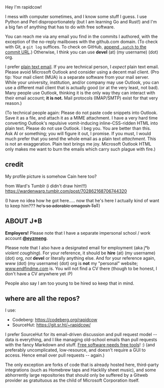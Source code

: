 Hey I'm rapidcow!

I mess with computer sometimes, and I know some stuff I guess.
I use Python and Perl disproportionately (but I am learning Go
and Rust!) and I'm a big fan of anything that has to do with
free software.

You can reach me via any email you find in the commits I authored,
with the exception of the no-reply mailboxes with the github.com
domain.  (To check with Git, a ``git log`` suffices.
To check on GitHub, [append ``.patch`` to the commit URL](https://stackoverflow.com/a/6188624).)
Otherwise, I think you can use **devel** (at) (my username) (dot) org.

I prefer [plain text email](https://useplaintext.email/).
If you are technical person, I *expect* plain text email.
Please avoid Microsoft Outlook and consider using a decent mail client.
(Pro tip: Your mail client (MUA) is a separate software from your mail
server.  While your university, institution, and/or company may use Outlook,
you can use a different mail client that is actually good (or at the very
least, not bad).  Many people use Outlook, thinking it is the only way
they can interact with their email account; **it is not.**  Mail protocols
(IMAP/SMTP) exist for that very reason.)

(To technical people again:
Please do not paste code snippets into Outlook.  Save it as a file,
and attach it as a MIME attachment.  I have a very hard time converting
Outlook's repulsive vomit-inducing inline-CSS-ridden HTML into plain text.
Please do not use Outlook.  I beg you.  You are better than this.  Ask AI
or something; you will figure it out, I promise.  If you must, I would much
prefer that you send the whole email as a plain text *attachment*.
This is not an exaggeration.  Plain text brings me joy.  Microsoft Outlook
HTML only makes me want to burn the emails which carry such plague with fire.)

## credit

My profile picture is somehow Cain here too?

from Ward's Tumblr (i didn't draw him!!!)
<https://wardenwarp.tumblr.com/post/702862168706744320>

(I have no idea how he got here..... now that he's here I actually
kind of want to keep him???  ~~he's so adorable omagosh ToT~~)

## ABOUT J\*B

**Employers!**  Please note that I have a separate impersonal
school / work account **[&#x40;eyzmeng](https://github.com/eyzmeng)**.

Please note that I also have a designated email for employment
(aka j\*b *violent coughing*).  For your reference, it should be
**hire** (at) (my username) (dot) org, *not* **devel** or
literally anything else.  And for your reference again,
www (dot) (my username) (dot) org is **not** my "personal"
website; www.endfindme.com is.  You will not find a CV there
(though to be honest, I don't have a CV anywhere yet :P)

People also say I am too young to be hired so keep that in mind.

## where are all the repos?

I use:

* Codeberg: https://codeberg.org/rapidcow
* SourceHut: https://git.sr.ht/~rapidcow/

I prefer SourceHut for its email-driven discussion and
pull request model -- data is everything, and I like
managing old-school emails than pull requests with the
fancy Markdown and stuff.  [Free software needs free tools][]! :)
(and preferably uncomplicated, low-resource, and doesn't require
a GUI to access.  Hence email over pull requests -- again.)

[Free software needs free tools]: https://mako.cc/writing/hill-free_tools.html

The only exception are forks of code that is already hosted here,
third-party integrations (such as Homebrew taps and Hacklily
sheet music), and some abhorrently large repositories that should
only be suffered by a Gitweb provider as gratuituous as the child
of Microsoft Corporation itself.
